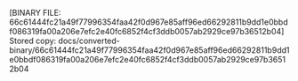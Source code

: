 [BINARY FILE: 66c61444fc21a49f77996354faa42f0d967e85aff96ed66292811b9dd1e0bbdf086319fa00a206e7efc2e40fc6852f4cf3ddb0057ab2929ce97b36512b04]
Stored copy: docs/converted-binary/66c61444fc21a49f77996354faa42f0d967e85aff96ed66292811b9dd1e0bbdf086319fa00a206e7efc2e40fc6852f4cf3ddb0057ab2929ce97b36512b04
